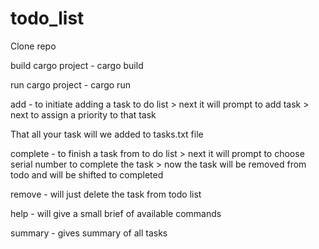 # todo_list

Clone repo

build cargo project  -  cargo build

run cargo project - cargo run

add  - to initiate adding a task to do list   > next it will prompt to add task  > next to assign a priority to that task

That all  your task will we added to tasks.txt file

complete - to finish a task from to do list > next it will prompt to choose serial number to complete the task  > now the task will be removed from todo and will be shifted to completed

remove - will just delete the task from todo list

help - will give a small brief of available commands

summary - gives summary of all tasks
